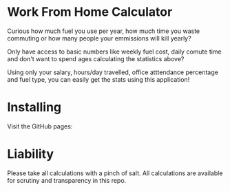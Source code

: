 # Work From Home Calculator

Curious how much fuel you use per year, how much time you waste commuting or how many people your emmissions will kill yearly?

Only have access to basic numbers like weekly fuel cost, daily comute time and don't want to spend ages calculating the statistics above?

Using only your salary, hours/day travelled, office atttendance percentage and fuel type, you can easily get the stats using this application!

# Installing 
Visit the GitHub pages:

# Liability
Please take all calculations with a pinch of salt. All calculations are available for scrutiny and transparency in this repo.

